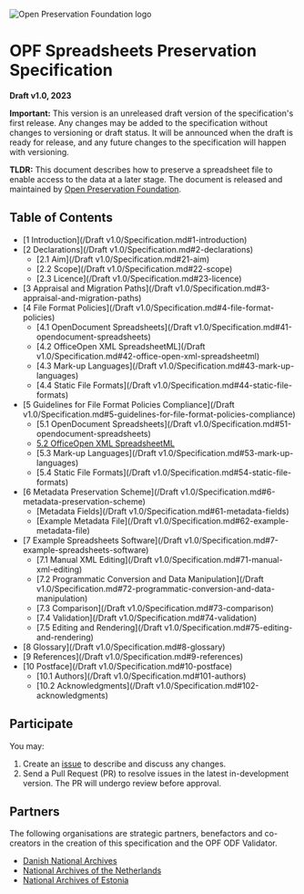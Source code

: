 ![Open Preservation Foundation logo](https://openpreservation.org/wp-content/uploads/2023/06/Untitled-design.png)

# OPF Spreadsheets Preservation Specification

**Draft v1.0, 2023**

**Important:** This version is an unreleased draft version of the specification's first release. Any changes may be added to the specification without changes to versioning or draft status. It will be announced when the draft is ready for release, and any future changes to the specification will happen with versioning.

**TLDR:** This document describes how to preserve a spreadsheet file to enable access to the data at a later stage. The document is released and maintained by [Open Preservation Foundation](https://openpreservation.org/).

## Table of Contents

* [1 Introduction](/Draft v1.0/Specification.md#1-introduction)
* [2 Declarations](/Draft v1.0/Specification.md#2-declarations)
    * [2.1 Aim](/Draft v1.0/Specification.md#21-aim)
    * [2.2 Scope](/Draft v1.0/Specification.md#22-scope)
    * [2.3 Licence](/Draft v1.0/Specification.md#23-licence)
* [3 Appraisal and Migration Paths](/Draft v1.0/Specification.md#3-appraisal-and-migration-paths)
* [4 File Format Policies](/Draft v1.0/Specification.md#4-file-format-policies)
    * [4.1 OpenDocument Spreadsheets](/Draft v1.0/Specification.md#41-opendocument-spreadsheets)
    * [4.2 OfficeOpen XML SpreadsheetML](/Draft v1.0/Specification.md#42-office-open-xml-spreadsheetml)
    * [4.3 Mark-up Languages](/Draft v1.0/Specification.md#43-mark-up-languages)
    * [4.4 Static File Formats](/Draft v1.0/Specification.md#44-static-file-formats)
* [5 Guidelines for File Format Policies Compliance](/Draft v1.0/Specification.md#5-guidelines-for-file-format-policies-compliance)
    * [5.1 OpenDocument Spreadsheets](/Draft v1.0/Specification.md#51-opendocument-spreadsheets)
    * [5.2 OfficeOpen XML SpreadsheetML](/v1.0/Specification.md#52-office-open-xml-spreadsheetml)
    * [5.3 Mark-up Languages](/Draft v1.0/Specification.md#53-mark-up-languages)
    * [5.4 Static File Formats](/Draft v1.0/Specification.md#54-static-file-formats)
* [6 Metadata Preservation Scheme](/Draft v1.0/Specification.md#6-metadata-preservation-scheme)
    * [Metadata Fields](/Draft v1.0/Specification.md#61-metadata-fields)
    * [Example Metadata File](/Draft v1.0/Specification.md#62-example-metadata-file)
* [7 Example Spreadsheets Software](/Draft v1.0/Specification.md#7-example-spreadsheets-software)
    * [7.1 Manual XML Editing](/Draft v1.0/Specification.md#71-manual-xml-editing)
    * [7.2 Programmatic Conversion and Data Manipulation](/Draft v1.0/Specification.md#72-programmatic-conversion-and-data-manipulation)
    * [7.3 Comparison](/Draft v1.0/Specification.md#73-comparison)
    * [7.4 Validation](/Draft v1.0/Specification.md#74-validation)
    * [7.5 Editing and Rendering](/Draft v1.0/Specification.md#75-editing-and-rendering)
* [8 Glossary](/Draft v1.0/Specification.md#8-glossary)
* [9 References](/Draft v1.0/Specification.md#9-references)
* [10 Postface](/Draft v1.0/Specification.md#10-postface)
    * [10.1 Authors](/Draft v1.0/Specification.md#101-authors)
    * [10.2 Acknowledgments](/Draft v1.0/Specification.md#102-acknowledgments)

## Participate

You may:
1. Create an [issue](https://github.com/Asbjoedt/Spreadsheets-Preservation-Specification/issues) to describe and discuss any changes.
2. Send a Pull Request (PR) to resolve issues in the latest in-development version. The PR will undergo review before approval.


## Partners
The following organisations are strategic partners, benefactors and co-creators in the creation of this specification and the OPF ODF Validator.

* [Danish National Archives](https://en.rigsarkivet.dk/)
* [National Archives of the Netherlands](https://www.nationaalarchief.nl/en)
* [National Archives of Estonia](https://www.ra.ee/en/)
